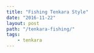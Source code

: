 ```yaml
---
title: "Fishing Tenkara Style" 
date: "2016-11-22" 
layout: post
path: "/tenkara-fishing/"
tags: 
    - tenkara
---
```

